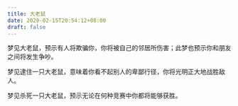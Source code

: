 ```yaml
---
title: 大老鼠
date: 2020-02-15T20:54:12+08:00
draft: false
---
```


梦见大老鼠，预示有人将欺骗你，你将被自己的邻居所伤害；此梦也预示你和朋友之间将发生争吵。

梦见逮住一只大老鼠，意味着你看不起别人的卑鄙行径，你将光明正大地战胜敌人。

梦见杀死一只大老鼠，预示无论在何种竞赛中你都将能够获胜。


